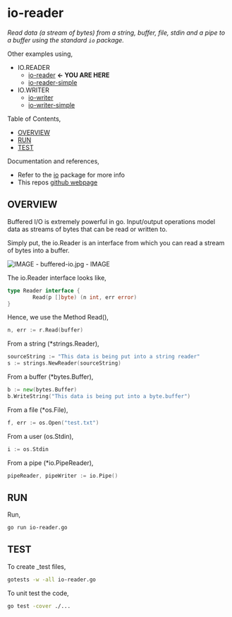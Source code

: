 # io-reader

_Read data (a stream of bytes) from a string, buffer, file, stdin and
a pipe to a buffer using the standard `io` package._

Other examples using,

* IO.READER
  * [io-reader](https://github.com/JeffDeCola/my-go-examples/tree/master/input-output/io-reader-/io-reader)
    **<- YOU ARE HERE**
  * [io-reader-simple](https://github.com/JeffDeCola/my-go-examples/tree/master/input-output/io-reader-/io-reader-simple)
* IO.WRITER
  * [io-writer](https://github.com/JeffDeCola/my-go-examples/tree/master/input-output/io-writer/io-writer)
  * [io-writer-simple](https://github.com/JeffDeCola/my-go-examples/tree/master/input-output/io-writer/io-writer-simple)

Table of Contents,

* [OVERVIEW](https://github.com/JeffDeCola/my-go-examples/tree/master/input-output/io-reader/io-reader#overview)
* [RUN](https://github.com/JeffDeCola/my-go-examples/tree/master/input-output/io-reader/io-reader#run)
* [TEST](https://github.com/JeffDeCola/my-go-examples/tree/master/input-output/io-reader/io-reader#test)

Documentation and references,

* Refer to the
  [io](https://pkg.go.dev/io)
  package for more info
* This repos [github webpage](https://jeffdecola.github.io/my-go-examples/)

## OVERVIEW

Buffered I/O is extremely powerful in go.
Input/output operations model data as streams of bytes that
can be read or written to.

Simply put, the io.Reader is an interface from which you can
read a stream of bytes into a buffer.

![IMAGE - buffered-io.jpg - IMAGE](../../docs/pics/input-output/buffered-io.jpg)

The io.Reader interface looks like,

```go
type Reader interface {
        Read(p []byte) (n int, err error)
}
```

Hence, we use the Method Read(),

```go
n, err := r.Read(buffer)
```

From a string (*strings.Reader),

```go
sourceString := "This data is being put into a string reader"
s := strings.NewReader(sourceString)
```

From a buffer (*bytes.Buffer),

```go
b := new(bytes.Buffer)
b.WriteString("This data is being put into a byte.buffer")
```

From a file (*os.File),

```go
f, err := os.Open("test.txt")
```

From a user (os.Stdin),

```go
i := os.Stdin
```

From a pipe (*io.PipeReader),

```go
pipeReader, pipeWriter := io.Pipe()
```

## RUN

Run,

```bash
go run io-reader.go
```

## TEST

To create _test files,

```bash
gotests -w -all io-reader.go
```

To unit test the code,

```bash
go test -cover ./... 
```
